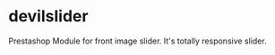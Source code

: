 devilslider
===========

Prestashop Module for front image slider. It's totally responsive slider. 
